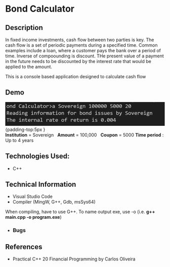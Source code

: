# Bond Calculator

## Description
In fixed income investments, cash flow between two parties is key. The cash flow is a set of periodic payments during a specified time. Common examples include a loan, where a customer pays the bank over a period of time. Inverse of compoounding is discount. THe present value of a payment in the future needs to be discounted by the interest rate that would be applied to the amount.


This is a console based application designed to calculate cash flow



## Demo

 ![](https://github.com/360Appz/Programming/blob/main/Financial%20Programming/Bond%20Calculator/Demo/Capture.PNG) {padding-top:5px } 
 <br>
 **Institution** = Sovereign &nbsp;  **Amount** = 100,000 &nbsp;  **Coupon** = 5000 **Time period** : Up  to 4 years 



## Technologies Used:
* C++

## Technical Information
* Visual Studio Code
* Compiler (MingW, G++, Gdb, msSys64)

When compiling, have to use G++. To name output exe, use -o (i.e. **g++ main.cpp -o program.exe**)

* ### Bugs


## **References**
* Practical C++ 20 Financial Programming by Carlos Oliveira

